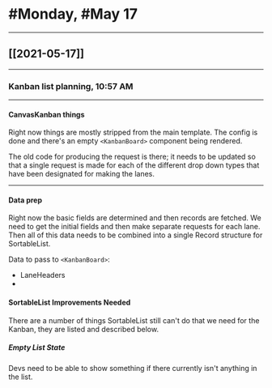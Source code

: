 # #Monday, #May 17

---

## [[2021-05-17]]

---

### Kanban list planning, 10:57 AM

---

#### CanvasKanban things

Right now things are mostly stripped from the main template. The config is done and there's an empty `<KanbanBoard>` component being rendered.

The old code for producing the request is there; it needs to be updated so that a single request is made for each of the different drop down types that have been designated for making the lanes.

---

#### Data prep

Right now the basic fields are determined and then records are fetched. We need to get the initial fields and then make separate requests for each lane. Then all of this data needs to be combined into a single Record structure for SortableList.

Data to pass to `<KanbanBoard>`:
- LaneHeaders
- 




#### SortableList Improvements Needed

There are a number of things SortableList still can't do that we need for the Kanban, they are listed and described below.

##### Empty List State

Devs need to be able to show something if there currently isn't anything in the list.






